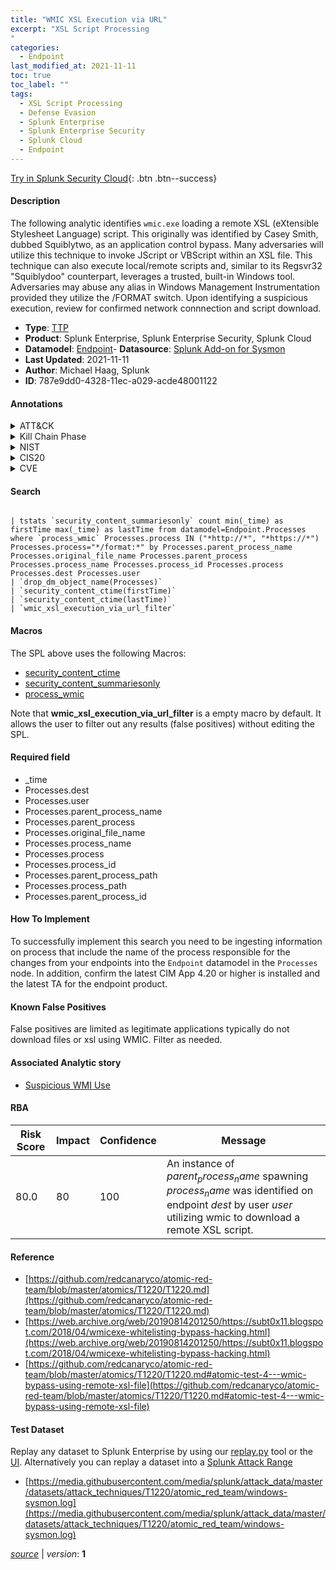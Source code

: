 ```yaml
---
title: "WMIC XSL Execution via URL"
excerpt: "XSL Script Processing
"
categories:
  - Endpoint
last_modified_at: 2021-11-11
toc: true
toc_label: ""
tags:
  - XSL Script Processing
  - Defense Evasion
  - Splunk Enterprise
  - Splunk Enterprise Security
  - Splunk Cloud
  - Endpoint
---
```




[Try in Splunk Security Cloud](https://www.splunk.com/en_splunk_app_enrichmentus/cyber-security.html){: .btn .btn--success}

#### Description

The following analytic identifies `wmic.exe` loading a remote XSL (eXtensible Stylesheet Language) script. This originally was identified by Casey Smith, dubbed Squiblytwo, as an application control bypass. Many adversaries will utilize this technique to invoke JScript or VBScript within an XSL file. This technique can also execute local/remote scripts and, similar to its Regsvr32 "Squiblydoo" counterpart, leverages a trusted, built-in Windows tool. Adversaries may abuse any alias in Windows Management Instrumentation provided they utilize the /FORMAT switch. Upon identifying a suspicious execution, review for confirmed network connnection and script download.

- **Type**: [TTP](https://github.com/splunk/security_content/wiki/Detection-Analytic-Types)
- **Product**: Splunk Enterprise, Splunk Enterprise Security, Splunk Cloud
- **Datamodel**: [Endpoint](https://docs.splunk.com/Documentation/CIM/latest/User/Endpoint)- **Datasource**: [Splunk Add-on for Sysmon](https://splunkbase.splunk.com/app/5709)
- **Last Updated**: 2021-11-11
- **Author**: Michael Haag, Splunk
- **ID**: 787e9dd0-4328-11ec-a029-acde48001122


#### Annotations

<details>
  <summary>ATT&CK</summary>

<div markdown="1">


| ID             | Technique        |  Tactic             |
| -------------- | ---------------- |-------------------- |
| [T1220](https://attack.mitre.org/techniques/T1220/) | XSL Script Processing | Defense Evasion |

</div>
</details>


<details>
  <summary>Kill Chain Phase</summary>

<div markdown="1">

* Exploitation


</div>
</details>


<details>
  <summary>NIST</summary>

<div markdown="1">



</div>
</details>

<details>
  <summary>CIS20</summary>

<div markdown="1">



</div>
</details>

<details>
  <summary>CVE</summary>

<div markdown="1">


</div>
</details>

#### Search

```

| tstats `security_content_summariesonly` count min(_time) as firstTime max(_time) as lastTime from datamodel=Endpoint.Processes where `process_wmic` Processes.process IN ("*http://*", "*https://*") Processes.process="*/format:*" by Processes.parent_process_name Processes.original_file_name Processes.parent_process Processes.process_name Processes.process_id Processes.process Processes.dest Processes.user 
| `drop_dm_object_name(Processes)` 
| `security_content_ctime(firstTime)` 
| `security_content_ctime(lastTime)` 
| `wmic_xsl_execution_via_url_filter`
```

#### Macros
The SPL above uses the following Macros:
* [security_content_ctime](https://github.com/splunk/security_content/blob/develop/macros/security_content_ctime.yml)
* [security_content_summariesonly](https://github.com/splunk/security_content/blob/develop/macros/security_content_summariesonly.yml)
* [process_wmic](https://github.com/splunk/security_content/blob/develop/macros/process_wmic.yml)

Note that **wmic_xsl_execution_via_url_filter** is a empty macro by default. It allows the user to filter out any results (false positives) without editing the SPL.

#### Required field
* _time
* Processes.dest
* Processes.user
* Processes.parent_process_name
* Processes.parent_process
* Processes.original_file_name
* Processes.process_name
* Processes.process
* Processes.process_id
* Processes.parent_process_path
* Processes.process_path
* Processes.parent_process_id


#### How To Implement
To successfully implement this search you need to be ingesting information on process that include the name of the process responsible for the changes from your endpoints into the `Endpoint` datamodel in the `Processes` node. In addition, confirm the latest CIM App 4.20 or higher is installed and the latest TA for the endpoint product.

#### Known False Positives
False positives are limited as legitimate applications typically do not download files or xsl using WMIC. Filter as needed.

#### Associated Analytic story
* [Suspicious WMI Use](/stories/suspicious_wmi_use)




#### RBA

| Risk Score  | Impact      | Confidence   | Message      |
| ----------- | ----------- |--------------|--------------|
| 80.0 | 80 | 100 | An instance of $parent_process_name$ spawning $process_name$ was identified on endpoint $dest$ by user $user$ utilizing wmic to download a remote XSL script. |


#### Reference

* [https://github.com/redcanaryco/atomic-red-team/blob/master/atomics/T1220/T1220.md](https://github.com/redcanaryco/atomic-red-team/blob/master/atomics/T1220/T1220.md)
* [https://web.archive.org/web/20190814201250/https://subt0x11.blogspot.com/2018/04/wmicexe-whitelisting-bypass-hacking.html](https://web.archive.org/web/20190814201250/https://subt0x11.blogspot.com/2018/04/wmicexe-whitelisting-bypass-hacking.html)
* [https://github.com/redcanaryco/atomic-red-team/blob/master/atomics/T1220/T1220.md#atomic-test-4---wmic-bypass-using-remote-xsl-file](https://github.com/redcanaryco/atomic-red-team/blob/master/atomics/T1220/T1220.md#atomic-test-4---wmic-bypass-using-remote-xsl-file)



#### Test Dataset
Replay any dataset to Splunk Enterprise by using our [replay.py](https://github.com/splunk/attack_data#using-replaypy) tool or the [UI](https://github.com/splunk/attack_data#using-ui).
Alternatively you can replay a dataset into a [Splunk Attack Range](https://github.com/splunk/attack_range#replay-dumps-into-attack-range-splunk-server)


* [https://media.githubusercontent.com/media/splunk/attack_data/master/datasets/attack_techniques/T1220/atomic_red_team/windows-sysmon.log](https://media.githubusercontent.com/media/splunk/attack_data/master/datasets/attack_techniques/T1220/atomic_red_team/windows-sysmon.log)



[*source*](https://github.com/splunk/security_content/tree/develop/detections/endpoint/wmic_xsl_execution_via_url.yml) \| *version*: **1**
